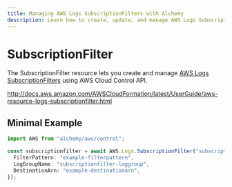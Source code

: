 ```yaml
---
title: Managing AWS Logs SubscriptionFilters with Alchemy
description: Learn how to create, update, and manage AWS Logs SubscriptionFilters using Alchemy Cloud Control.
---
```


# SubscriptionFilter

The SubscriptionFilter resource lets you create and manage [AWS Logs SubscriptionFilters](https://docs.aws.amazon.com/logs/latest/userguide/) using AWS Cloud Control API.

http://docs.aws.amazon.com/AWSCloudFormation/latest/UserGuide/aws-resource-logs-subscriptionfilter.html

## Minimal Example

```ts
import AWS from "alchemy/aws/control";

const subscriptionfilter = await AWS.Logs.SubscriptionFilter("subscriptionfilter-example", {
  FilterPattern: "example-filterpattern",
  LogGroupName: "subscriptionfilter-loggroup",
  DestinationArn: "example-destinationarn",
});
```

